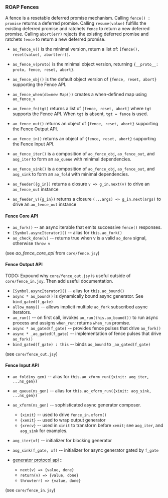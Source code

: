 ### ROAP Fences

A fence is a resetable deferred promise mechanism.
Calling `fence() : promise` returns a deferred promise.
Calling `resume(value)` fulfills the existing deferred promise and ratchets `fence` to return a new deferred promise.
Calling `abort(err)` rejects the existing deferred promise and ratchets `fence` to return a new deferred promise.

- `ao_fence_v()` is the minimal version, return a list of: `[fence(), reset(value), abort(err)]`.
- `ao_fence_v(proto)` is the minimal object version, returning `{__proto__: proto, fence, reset, abort}`.
- `ao_fence_obj()` is the default object version of `{fence, reset, abort}` supporting the Fence API.

- `ao_fence_when(db=new Map())` creates a when-defined map using `ao_fence_v`

- `ao_fence_fn(tgt)` returns a list of `[fence, reset, abort]` where `tgt` supports the Fence API.
  When `tgt` is absent, `tgt = fence` is used.

- `ao_fence_out()` returns an object of `{fence, reset, abort}` supporting the Fence Output API.
- `ao_fence_in()` returns an object of `{fence, reset, abort}` supporting the Fence Input API.

- `ao_fence_iter()` is a composition of `ao_fence_obj`, `ao_fence_out`, and `aog_iter` to form an `ao_queue` with minimal dependencies.
- `ao_fence_sink()` is a composition of `ao_fence_obj`, `ao_fence_out`, and `aog_sink` to form an `ao_fold` with minimal dependencies.

- `ao_feeder({g_in})` returns a closure `v => g_in.next(v)` to drive an `ao_fence_out` instance
- `ao_feeder_v({g_in})` returns a closure `(...args) => g_in.next(args)` to drive an `ao_fence_out` instance


#### Fence Core API


- `ao_fork()` -- an async iterable that emits successive `fence()` responses.
- `[Symbol.asyncIterator]()` -- alias for `this.ao_fork()`
- `ao_check_done(v)` -- returns true when v is a valid `ao_done` signal, otherwise `throw v`


(see _ao_fence_core_api_ from `core/fence.jsy`)


#### Fence Output API

TODO: Expound why `core/fence_out.jsy` is useful outside of `core/fence_in.jsy`.
Then add useful documentation.


- `[Symbol.asyncIterator]()` -- alias for `this.ao_bound()`
- `async * ao_bound()` is dynamically bound async generator. See `bind_gated(f_gate)`
- `allow_many()` -- allows implicit multiple `ao_fork` subscribed async iterators.
- `ao_run()` -- on first call, invokes `ao_run(this.ao_bound())` to run async process and assigns `when_run`; returns `when_run` promise.
- `async * ao_gated(f_gate)` -- provides fence pulses that drive `ao_fork()`
- `async * _ao_gated(f_gate)` -- implementation of fence pulses that drive `ao_fork()`
- `bind_gated(f_gate) : this` -- binds `ao_bound` to `_ao_gated(f_gate)`


(see `core/fence_out.jsy`)


#### Fence Input API

- `ao_fold(ns_gen)` -- alias for `this.ao_xform_run({xinit: aog_iter, ...ns_gen})`
- `ao_queue(ns_gen)` -- alias for `this.ao_xform_run({xinit: aog_sink, ...ns_gen})`
- `ao_xform(ns_gen)` -- sophisticated async generator composer.
  - `{xinit}` -- used to drive `fence_in.xform()`
  - `{xemit}` -- used to wrap output generator
  - `{xrecv}` -- used in `xinit` to transform before `xemit`; see `aog_iter`, and `aog_sink` for examples.

- `aog_iter(xf)` -- initializer for blocking generator
- `aog_sink(f_gate, xf)` -- initializer for async generator gated by `f_gate`

- [generator protocol api](https://developer.mozilla.org/en-US/docs/Web/JavaScript/Reference/Iteration_protocols) ::
  - `next(v) => {value, done}`
  - `return(v) => {value, done}`
  - `throw(err) => {value, done}`


(see `core/fence_in.jsy`)

